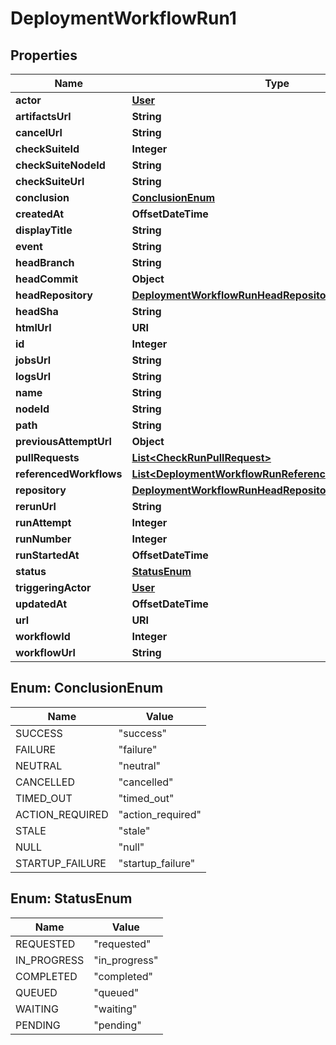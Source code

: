 

# DeploymentWorkflowRun1


## Properties

| Name | Type | Description | Notes |
|------------ | ------------- | ------------- | -------------|
|**actor** | [**User**](User.md) |  |  |
|**artifactsUrl** | **String** |  |  [optional] |
|**cancelUrl** | **String** |  |  [optional] |
|**checkSuiteId** | **Integer** |  |  |
|**checkSuiteNodeId** | **String** |  |  |
|**checkSuiteUrl** | **String** |  |  [optional] |
|**conclusion** | [**ConclusionEnum**](#ConclusionEnum) |  |  |
|**createdAt** | **OffsetDateTime** |  |  |
|**displayTitle** | **String** |  |  |
|**event** | **String** |  |  |
|**headBranch** | **String** |  |  |
|**headCommit** | **Object** |  |  [optional] |
|**headRepository** | [**DeploymentWorkflowRunHeadRepository**](DeploymentWorkflowRunHeadRepository.md) |  |  [optional] |
|**headSha** | **String** |  |  |
|**htmlUrl** | **URI** |  |  |
|**id** | **Integer** |  |  |
|**jobsUrl** | **String** |  |  [optional] |
|**logsUrl** | **String** |  |  [optional] |
|**name** | **String** |  |  |
|**nodeId** | **String** |  |  |
|**path** | **String** |  |  |
|**previousAttemptUrl** | **Object** |  |  [optional] |
|**pullRequests** | [**List&lt;CheckRunPullRequest&gt;**](CheckRunPullRequest.md) |  |  |
|**referencedWorkflows** | [**List&lt;DeploymentWorkflowRunReferencedWorkflowsInner&gt;**](DeploymentWorkflowRunReferencedWorkflowsInner.md) |  |  [optional] |
|**repository** | [**DeploymentWorkflowRunHeadRepository**](DeploymentWorkflowRunHeadRepository.md) |  |  [optional] |
|**rerunUrl** | **String** |  |  [optional] |
|**runAttempt** | **Integer** |  |  |
|**runNumber** | **Integer** |  |  |
|**runStartedAt** | **OffsetDateTime** |  |  |
|**status** | [**StatusEnum**](#StatusEnum) |  |  |
|**triggeringActor** | [**User**](User.md) |  |  |
|**updatedAt** | **OffsetDateTime** |  |  |
|**url** | **URI** |  |  |
|**workflowId** | **Integer** |  |  |
|**workflowUrl** | **String** |  |  [optional] |



## Enum: ConclusionEnum

| Name | Value |
|---- | -----|
| SUCCESS | &quot;success&quot; |
| FAILURE | &quot;failure&quot; |
| NEUTRAL | &quot;neutral&quot; |
| CANCELLED | &quot;cancelled&quot; |
| TIMED_OUT | &quot;timed_out&quot; |
| ACTION_REQUIRED | &quot;action_required&quot; |
| STALE | &quot;stale&quot; |
| NULL | &quot;null&quot; |
| STARTUP_FAILURE | &quot;startup_failure&quot; |



## Enum: StatusEnum

| Name | Value |
|---- | -----|
| REQUESTED | &quot;requested&quot; |
| IN_PROGRESS | &quot;in_progress&quot; |
| COMPLETED | &quot;completed&quot; |
| QUEUED | &quot;queued&quot; |
| WAITING | &quot;waiting&quot; |
| PENDING | &quot;pending&quot; |



